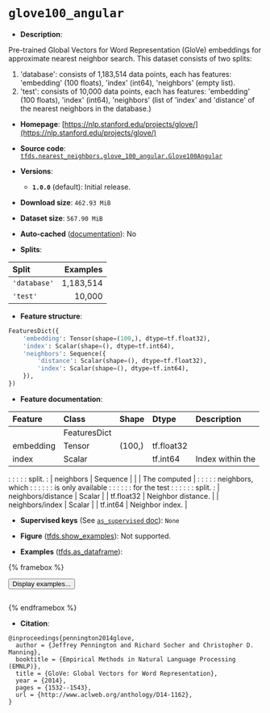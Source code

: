 <div itemscope itemtype="http://schema.org/Dataset">
  <div itemscope itemprop="includedInDataCatalog" itemtype="http://schema.org/DataCatalog">
    <meta itemprop="name" content="TensorFlow Datasets" />
  </div>
  <meta itemprop="name" content="glove100_angular" />
  <meta itemprop="description" content="Pre-trained Global Vectors for Word Representation (GloVe) embeddings for&#10;approximate nearest neighbor search. This dataset consists of two splits:&#10;&#10;  1. &#x27;database&#x27;: consists of 1,183,514 data points, each has features:&#10;    &#x27;embedding&#x27; (100 floats), &#x27;index&#x27; (int64), &#x27;neighbors&#x27; (empty list).&#10;  2. &#x27;test&#x27;: consists of 10,000 data points, each has features: &#x27;embedding&#x27; (100&#10;    floats), &#x27;index&#x27; (int64), &#x27;neighbors&#x27; (list of &#x27;index&#x27; and &#x27;distance&#x27;&#10;    of the nearest neighbors in the database.)&#10;&#10;To use this dataset:&#10;&#10;```python&#10;import tensorflow_datasets as tfds&#10;&#10;ds = tfds.load(&#x27;glove100_angular&#x27;, split=&#x27;train&#x27;)&#10;for ex in ds.take(4):&#10;  print(ex)&#10;```&#10;&#10;See [the guide](https://www.tensorflow.org/datasets/overview) for more&#10;informations on [tensorflow_datasets](https://www.tensorflow.org/datasets).&#10;&#10;" />
  <meta itemprop="url" content="https://www.tensorflow.org/datasets/catalog/glove100_angular" />
  <meta itemprop="sameAs" content="https://nlp.stanford.edu/projects/glove/" />
  <meta itemprop="citation" content="@inproceedings{pennington2014glove,&#10;  author = {Jeffrey Pennington and Richard Socher and Christopher D. Manning},&#10;  booktitle = {Empirical Methods in Natural Language Processing (EMNLP)},&#10;  title = {GloVe: Global Vectors for Word Representation},&#10;  year = {2014},&#10;  pages = {1532--1543},&#10;  url = {http://www.aclweb.org/anthology/D14-1162},&#10;}" />
</div>

# `glove100_angular`


*   **Description**:

Pre-trained Global Vectors for Word Representation (GloVe) embeddings for
approximate nearest neighbor search. This dataset consists of two splits:

1.  'database': consists of 1,183,514 data points, each has features:
    'embedding' (100 floats), 'index' (int64), 'neighbors' (empty list).
2.  'test': consists of 10,000 data points, each has features: 'embedding' (100
    floats), 'index' (int64), 'neighbors' (list of 'index' and 'distance' of the
    nearest neighbors in the database.)

*   **Homepage**:
    [https://nlp.stanford.edu/projects/glove/](https://nlp.stanford.edu/projects/glove/)

*   **Source code**:
    [`tfds.nearest_neighbors.glove_100_angular.Glove100Angular`](https://github.com/tensorflow/datasets/tree/master/tensorflow_datasets/nearest_neighbors/glove_100_angular/glove_100_angular.py)

*   **Versions**:

    *   **`1.0.0`** (default): Initial release.

*   **Download size**: `462.93 MiB`

*   **Dataset size**: `567.90 MiB`

*   **Auto-cached**
    ([documentation](https://www.tensorflow.org/datasets/performances#auto-caching)):
    No

*   **Splits**:

Split        | Examples
:----------- | --------:
`'database'` | 1,183,514
`'test'`     | 10,000

*   **Feature structure**:

```python
FeaturesDict({
    'embedding': Tensor(shape=(100,), dtype=tf.float32),
    'index': Scalar(shape=(), dtype=tf.int64),
    'neighbors': Sequence({
        'distance': Scalar(shape=(), dtype=tf.float32),
        'index': Scalar(shape=(), dtype=tf.int64),
    }),
})
```

*   **Feature documentation**:

| Feature            | Class        | Shape  | Dtype      | Description        |
| :----------------- | :----------- | :----- | :--------- | :----------------- |
|                    | FeaturesDict |        |            |                    |
| embedding          | Tensor       | (100,) | tf.float32 |                    |
| index              | Scalar       |        | tf.int64   | Index within the   |
:                    :              :        :            : split.             :
| neighbors          | Sequence     |        |            | The computed       |
:                    :              :        :            : neighbors, which   :
:                    :              :        :            : is only available  :
:                    :              :        :            : for the test       :
:                    :              :        :            : split.             :
| neighbors/distance | Scalar       |        | tf.float32 | Neighbor distance. |
| neighbors/index    | Scalar       |        | tf.int64   | Neighbor index.    |

*   **Supervised keys** (See
    [`as_supervised` doc](https://www.tensorflow.org/datasets/api_docs/python/tfds/load#args)):
    `None`

*   **Figure**
    ([tfds.show_examples](https://www.tensorflow.org/datasets/api_docs/python/tfds/visualization/show_examples)):
    Not supported.

*   **Examples**
    ([tfds.as_dataframe](https://www.tensorflow.org/datasets/api_docs/python/tfds/as_dataframe)):

<!-- mdformat off(HTML should not be auto-formatted) -->

{% framebox %}

<button id="displaydataframe">Display examples...</button>
<div id="dataframecontent" style="overflow-x:auto"></div>
<script>
const url = "https://storage.googleapis.com/tfds-data/visualization/dataframe/glove100_angular-1.0.0.html";
const dataButton = document.getElementById('displaydataframe');
dataButton.addEventListener('click', async () => {
  // Disable the button after clicking (dataframe loaded only once).
  dataButton.disabled = true;

  const contentPane = document.getElementById('dataframecontent');
  try {
    const response = await fetch(url);
    // Error response codes don't throw an error, so force an error to show
    // the error message.
    if (!response.ok) throw Error(response.statusText);

    const data = await response.text();
    contentPane.innerHTML = data;
  } catch (e) {
    contentPane.innerHTML =
        'Error loading examples. If the error persist, please open '
        + 'a new issue.';
  }
});
</script>

{% endframebox %}

<!-- mdformat on -->

*   **Citation**:

```
@inproceedings{pennington2014glove,
  author = {Jeffrey Pennington and Richard Socher and Christopher D. Manning},
  booktitle = {Empirical Methods in Natural Language Processing (EMNLP)},
  title = {GloVe: Global Vectors for Word Representation},
  year = {2014},
  pages = {1532--1543},
  url = {http://www.aclweb.org/anthology/D14-1162},
}
```

